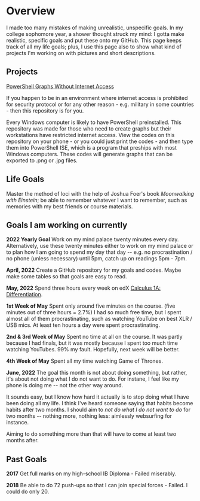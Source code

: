 # Overview

I made too many mistakes of making unrealistic, unspecific goals. 
In my college sophomore year, a shower thought struck my mind: 
I gotta make realistic, specific goals and put these onto my GitHub. 
This page keeps track of all my life goals; plus, I use this page 
also to show what kind of projects I'm working on with pictures and short descriptions.

## Projects

[PowerShell Graphs Without Internet Access](https://github.com/soobinrho/powershell-graphs-without-internet-access)

If you happen to be in an environment where
internet access is prohibited for security
protocol or for any other reason - e.g. military
in some countries - then this repository is for you.

Every Windows computer is likely to have
PowerShell preinstalled. This repository was
made for those who need to create graphs but
their workstations have restricted internet
access. View the codes on this repository
on your phone - or you could just print the codes -
and then type them into PowerShell ISE, which is a
program that preships with most Windows computers.
These codes will generate graphs that can
be exported to .png or .jpg files.

## Life Goals

Master the method of loci with the help of Joshua Foer's book *Moonwalking with Einstein*; be able to remember whatever I want to remember, such as memories with my best friends or course materials. 

## Goals I am working on currently

**2022 Yearly Goal** Work on my mind palace twenty minutes every day.
Alternatively, use these twenty minutes either to work on my mind palace 
or to plan how I am going to spend my day that day 
-- e.g. no procrastination / no phone (unless necessary) until 5pm, 
catch up on readings 5pm - 7pm.

**April, 2022** Create a GitHub repository for my goals and codes. 
Maybe make some tables so that goals are easy to read.

**May, 2022** Spend three hours every week on edX 
[Calculus 1A: Differentiation](https://www.edx.org/course/calculus-1a-differentiation).

**1st Week of May** Spent only around five minutes on the course. 
(five minutes out of three hours = 2.7%) I had so much free time, but 
I spent almost all of them procrastinating, such as watching YouTube on 
best XLR / USB mics. At least ten hours a day were spent procrastinating. 

**2nd & 3rd Week of May** Spent no time at all on the course. 
It was partly because I had finals, but it was mostly because 
I spent too much time watching YouTubes. 99% my fault. Hopefully, next week will be better.

**4th Week of May** Spent all my time watching Game of Thrones.

**June, 2022** The goal this month is not 
about doing something, but rather, it's about
not doing what I do not want to do.
For instane, I feel like my phone is doing 
me -- not the other way around.

It sounds easy, but I know how hard it 
actually is to stop doing what I have been
doing all my life. I think I've heard someone 
saying that habits become habits after 
two months. I should aim to 
*not do what I do not want to do* for 
two months -- nothing more, nothing less:
aimlessly websurfing for instance.

Aiming to do something more than that will 
have to come at least two months after.

## Past Goals

**2017** Get full marks on my high-school IB Diploma - Failed miserably.

**2018** Be able to do 72 push-ups so that I can join special forces - Failed. 
I could do only 20. 







<!---
soobinrho/soobinrho is a ✨ special ✨ repository because its `README.md` (this file) appears on your GitHub profile.
You can click the Preview link to take a look at your changes.

- 👋 Hi, I’m @soobinrho
- 👀 I’m interested in ...
- 🌱 I’m currently learning ...
- 💞️ I’m looking to collaborate on ...
- 📫 How to reach me ...
--->
